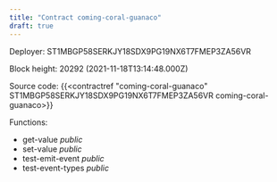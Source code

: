 ```yaml
---
title: "Contract coming-coral-guanaco"
draft: true
---
```

Deployer: ST1MBGP58SERKJY18SDX9PG19NX6T7FMEP3ZA56VR


 



Block height: 20292 (2021-11-18T13:14:48.000Z)

Source code: {{<contractref "coming-coral-guanaco" ST1MBGP58SERKJY18SDX9PG19NX6T7FMEP3ZA56VR coming-coral-guanaco>}}

Functions:

* get-value _public_
* set-value _public_
* test-emit-event _public_
* test-event-types _public_
